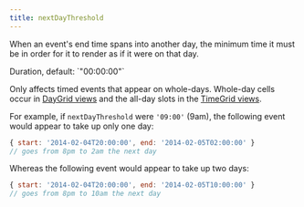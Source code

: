 ```yaml
---
title: nextDayThreshold
---
```


When an event's end time spans into another day, the minimum time it must be in order for it to render as if it were on that day.

<div class='spec' markdown='1'>
Duration, default: `"00:00:00"`
</div>

Only affects timed events that appear on whole-days. Whole-day cells occur in [DayGrid views](daygrid-view) and the all-day slots in the [TimeGrid views](timegrid-view).

For example, if `nextDayThreshold` were `'09:00'` (9am), the following event would appear to take up only one day:

```js
{ start: '2014-02-04T20:00:00', end: '2014-02-05T02:00:00' }
// goes from 8pm to 2am the next day
```

Whereas the following event would appear to take up two days:

```js
{ start: '2014-02-04T20:00:00', end: '2014-02-05T10:00:00' }
// goes from 8pm to 10am the next day
```
